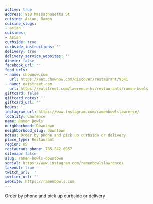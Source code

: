 ```yaml
---
active: true
address: 918 Massachusetts St
cuisine: Asian, Ramen
cuisine_slugs:
- asian
cuisines:
- Asian
curbside: true
curbside_instructions: ''
delivery: true
delivery_service_websites: ''
dinein: false
facebook_url: ''
food_urls:
- name: chownow.com
  url: https://eat.chownow.com/discover/restaurant/9341
- name: eatstreet.com
  url: https://eatstreet.com/lawrence-ks/restaurants/ramen-bowls
giftcard: false
giftcard_notes: ''
giftcard_url: ''
hours: ''
instagram_url: https://www.instagram.com/ramenbowlslawrence/
locality: Lawrence
name: Ramen Bowls
neighborhood: Downtown
neighborhood_slug: downtown
notes: Order by phone and pick up curbside or delivery
place_type: Restaurant
region: KS
restaurant_phone: 785-842-6957
sitemap: false
slug: ramen-bowls-downtown
social: https://www.instagram.com/ramenbowlslawrence/
takeout: true
twitch_url: ''
twitter_url: ''
website: https://ramenbowls.com
---
```


Order by phone and pick up curbside or delivery